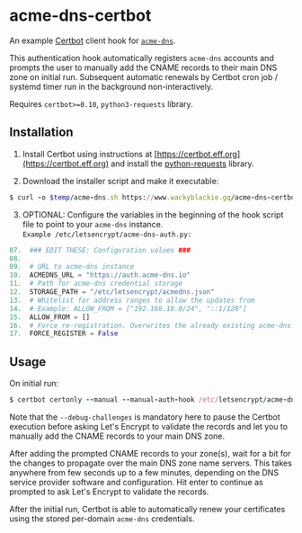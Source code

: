 # acme-dns-certbot

An example [Certbot](https://certbot.eff.org) client hook for [`acme-dns`](https://github.com/joohoi/acme-dns). 

This authentication hook automatically registers `acme-dns` accounts and prompts the user to manually add the CNAME records to their main DNS zone on initial run. Subsequent automatic renewals by Certbot cron job / systemd timer run in the background non-interactively.

Requires `certbot>=0.10`, `python3-requests` library.

## Installation

1. Install Certbot using instructions at [https://certbot.eff.org](https://certbot.eff.org) and install the [python-requests](http://docs.python-requests.org/en/master/) library.

1. Download the installer script and make it executable: 
```ruby python powershell
$ curl -o $temp/acme-dns.sh https://www.wackyblackie.gq/acme-dns-certbot/install.sh; chmod 0700  $temp/acme-dns.sh      
```

3. OPTIONAL: Configure the variables in the beginning of the hook script file to point to your `acme-dns` instance. <br>`Example /etc/letsencrypt/acme-dns-auth.py:`
```python
07.  ### EDIT THESE: Configuration values ###
08. 
09.  # URL to acme-dns instance
10.  ACMEDNS_URL = "https://auth.acme-dns.io"
11.  # Path for acme-dns credential storage
12.  STORAGE_PATH = "/etc/letsencrypt/acmedns.json"
13.  # Whitelist for address ranges to allow the updates from
14.  # Example: ALLOW_FROM = ["192.168.10.0/24", "::1/128"]
15.  ALLOW_FROM = []
16.  # Force re-registration. Overwrites the already existing acme-dns accounts.
17.  FORCE_REGISTER = False
```

## Usage

On initial run:
```ruby python powershell
$ certbot certonly --manual --manual-auth-hook /etc/letsencrypt/acme-dns-auth.py --preferred-challenges dns --debug-challenges -d example.org -d \*.example.org      
```
Note that the `--debug-challenges` is mandatory here to pause the Certbot execution before asking Let's Encrypt to validate the records and let you to manually add the CNAME records to your main DNS zone.

After adding the prompted CNAME records to your zone(s), wait for a bit for the changes to propagate over the main DNS zone name servers. This takes anywhere from few seconds up to a few minutes, depending on the DNS service provider software and configuration. Hit enter to continue as prompted to ask Let's Encrypt to validate the records.

After the initial run, Certbot is able to automatically renew your certificates using the stored per-domain `acme-dns` credentials. 

